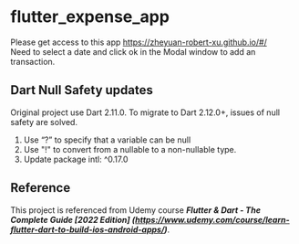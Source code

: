 # flutter_expense_app
Please get access to this app
https://zheyuan-robert-xu.github.io/#/ <br />
Need to select a date and click ok in the Modal window to add an transaction.

## Dart Null Safety updates
Original project use Dart 2.11.0. To migrate to Dart 2.12.0+, issues of null safety are solved.
<ol>
  <li>Use “?” to specify that a variable can be null</li>
  <li>Use "!" to convert from a nullable to a non-nullable type.</li>
  <li>Update package intl: ^0.17.0 </li>
</ol> 

## Reference

This project is referenced from Udemy course <strong><em>Flutter & Dart - The Complete Guide [2022 Edition] (https://www.udemy.com/course/learn-flutter-dart-to-build-ios-android-apps/)</em></strong>.
